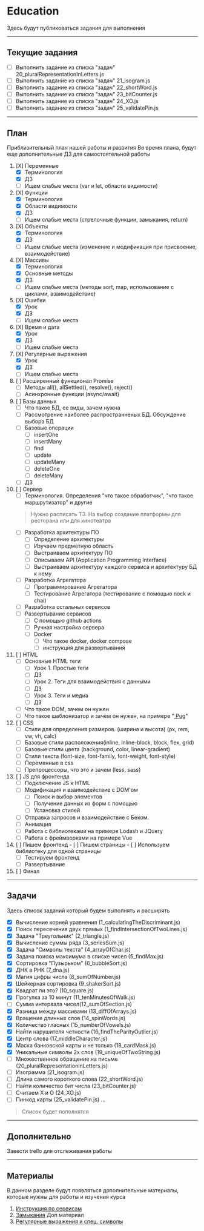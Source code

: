 # Education
Здесь будут публиковаться задания для выполнения
____
## Текущие задания
* [ ] Выполнить задание из списка "задач" 20_pluralRepresentationInLetters.js
* [ ] Выполнить задание из списка "задач" 21_isogram.js
* [ ] Выполнить задание из списка "задач" 22_shortWord.js
* [ ] Выполнить задание из списка "задач" 23_bitCounter.js
* [ ] Выполнить задание из списка "задач" 24_XO.js
* [ ] Выполнить задание из списка "задач" 25_validatePin.js
____
## План
Приблизительный план нашей работы и развития
Во время плана, будут еще дополнительные ДЗ для самостоятельной работы

1. [X] Переменные 
    * [X] Терминология
    * [X] ДЗ
    * [ ] Ищем слабые места (var и let, области видимости)
2. [X] Функции
    * [X] Терминология
    * [X] Области видимости
    * [X] ДЗ
    * [ ] Ищем слабые места (стрелочные функции, замыкания, return)
3. [X] Объекты 
    * [X] Терминология
    * [X] ДЗ
    * [ ] Ищем слабые места (изменение и модификация при присвоение, взаимодействие)
4. [X] Массивы 
    * [X] Терминология
    * [X] Основные методы
    * [X] ДЗ
    * [ ] Ищем слабые места (методы sort, map, использование с циклами, взаимодействие)
5. [X] Ошибки
    * [X] Урок
    * [X] ДЗ
    * [ ] Ищем слабые места
6. [X] Время и дата
    * [X] Урок
    * [X] ДЗ
    * [ ] Ищем слабые места
7. [X] Регулярные выражения
    * [X] Урок
    * [X] ДЗ
    * [ ] Ищем слабые места
8. [ ] Расширенный функционал Promise
    * [ ] Методы all(), allSettled(), resolve(), reject()
    * [ ] Асинхронные функции (async/await)
9. [ ] Базы данных
    * [ ] Что такое БД, ее виды, зачем нужна
    * [ ] Рассмотрение наиболее распространненых БД. Обсуждение выбора БД
    * [ ] Базовые операции 
        - [ ] insertOne 
        - [ ] insertMany
        - [ ] find
        - [ ] update
        - [ ] updateMany
        - [ ] deleteOne
        - [ ] deleteMany
    * [ ] ДЗ

10. [ ] Сервер
    * [ ] Терминология. Определения "что такое обработчик", "что такое маршрутизатор" и другие 
    > Нужно расписать ТЗ. На выбор создание платформы для ресторана или для кинотеатра
    * [ ] Разработка архитектуры ПО 
        - [ ] Определение архитектуры
        - [ ] Изучаем предметную область
        - [ ] Выстраиваем архитектуру ПО
        - [ ] Описываем API (Application Programming Interface)
        - [ ] Выстраиваем архитектуру каждого сервиса и архитектуру БД к нему
    * [ ] Разработка Агрегатора
        - [ ] Программирование Агрегатора
        - [ ] Тестирование Агрегатора (тестирование с помощью nock и chai)
    * [ ] Разработка остальных сервисов
    * [ ] Развертывание сервисов
        - [ ] С помощью github actions
        - [ ] Ручная настройка сервера
        - [ ] Docker
            + [ ] Что такое docker, docker compose
            + [ ] инструкция для развертывания

11. [ ] HTML
    * [ ] Основные HTML теги
        - [ ] Урок 1. Простые теги
        - [ ] ДЗ
        - [ ] Урок 2. Теги для взаимодействия с данными
        - [ ] ДЗ
        - [ ] Урок 3. Теги и медиа
        - [ ] ДЗ
    * [ ] Что такое DOM, зачем он нужен
    * [ ] Что такое шаблонизатор и зачем он нужен, на примере "[ Pug](https://pugjs.org/api/getting-started.html)"

12. [ ] CSS
    * [ ] Стили для определения размеров. (ширина и высота) (px, rem, vw, vh, calc)
    * [ ] Базовые стили расположения(inline, inline-block, block, flex, grid)
    * [ ] Базовые стили цвета (background, color, linear-gradient)
    * [ ] Стили текста (font-size, font-family, font-weight, font-style)
    * [ ] Переменные в css
    * [ ] Препроцессоры, что это и зачем (less, sass)

13. [ ] JS для фронтенда
    * [ ] Подключение JS к HTML 
    * [ ] Модификация и взаимодействие с DOM'ом
        - [ ] Поиск и выбор элементов
        - [ ] Получение данных из форм с помощью 
        - [ ] Установка стилей
    * [ ] Отправка запросов и взаимодействие с Беком.
    * [ ] Анимация
    * [ ] Работа с библиотеками на примере Lodash и JQuery
    * [ ] Работа с фреймворками на примере Vue
14. [ ] Пишем фронтенд
        - [ ] Пишем страницы
        - [ ] Используем библиотеку для одной страницы
    * [ ] Тестируем фронтенд
    * [ ] Развертывание
15. [ ] Финал

____
## Задачи
Здесь список заданий который будем выполнять и расширять

* [X] Вычисление корней уравнения (1_calculatingTheDiscriminant.js)
* [X] Поиск пересечения двух прямых (1_findIntersectionOfTwoLines.js)
* [X] Задача "Треугольник" (2_triangle.js)
* [X] Вычисление суммы ряда (3_seriesSum.js)
* [X] Задача "Символы текста" (4_arrayOfChar.js)
* [X] Задача поиска максимума в списке чисел (5_findMax.js)
* [X] Сортировка "Пузырьком" (6_bubbleSort.js)
* [X] ДНК в РНК (7_dna.js)
* [X] Магия цифры числа (8_sumOfNumber.js)
* [X] Шейкерная сортировка (9_shakerSort.js)
* [X] Квадрат ли это? (10_square.js)
* [X] Прогулка за 10 минут (11_tenMinutesOfWalk.js)
* [ ] Сумма интервала чисел(12_sumOfSection.js)
* [X] Разница между массивами (13_diffOfArrays.js)
* [X] Вращение длинных слов (14_spinWords.js)
* [X] Количество гласных (15_numberOfVowels.js)
* [X] Найти нарушителя четности (16_findTheParityOutlier.js)
* [X] Центр слова (17_middleCharacter.js)
* [X] Маска банковской карты и не только (18_cardMask.js)
* [X] Уникальные символы 2х слов (19_uniqueOfTwoString.js)
* [ ] Множественное обращение на письме (20_pluralRepresentationInLetters.js)
* [ ] Изограмма (21_isogram.js)
* [ ] Длина самого короткого слова (22_shortWord.js)
* [ ] Найти количество бит числа (23_bitCounter.js)
* [ ] Cчитаем X и O (24_XO.js)
* [ ] Пинкод карты (25_validatePin.js)
... 
> Список будет пополнятся

____
## Дополнительно
Завести trello для отслеживания работы

____
## Материалы
В данном разделе будут появляться дополнительные материалы, которые нужны для работы и изучения курса

1. [Инструкция по сервисам](https://onedrive.live.com/redir?resid=F2E756DD9556D081!123&authkey=!AL0NkK1O4lge_N8&ithint=file%2cdocx&e=i7hRKE)
2. [Замыкания](https://learn.javascript.ru/closure) Доп материал
3. [Регулярные выражения и спец. символы](https://developer.mozilla.org/ru/docs/Web/JavaScript/Reference/Global_Objects/RegExp)
